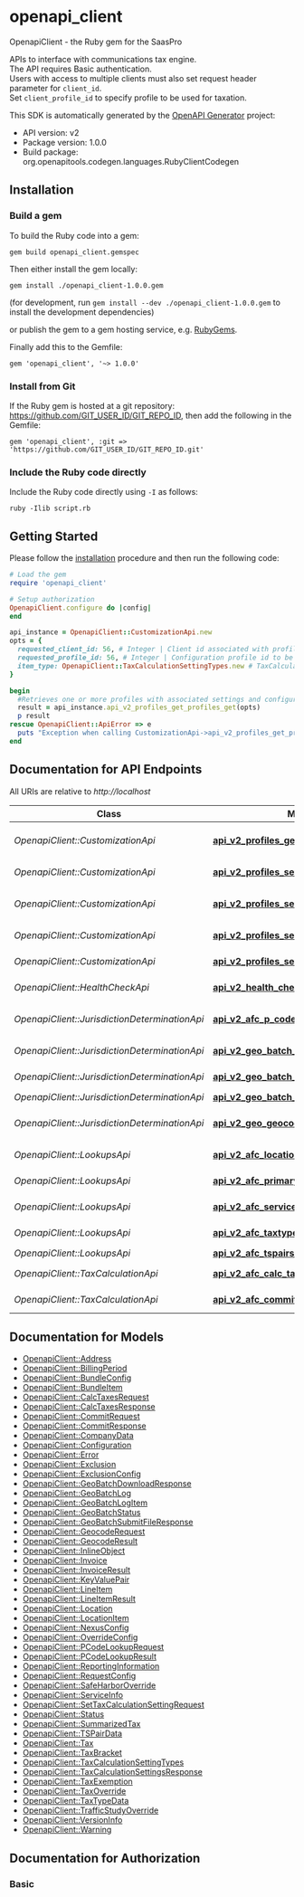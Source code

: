 # openapi_client

OpenapiClient - the Ruby gem for the SaasPro

APIs to interface with communications tax engine.<br />The API requires Basic authentication.<br />Users with access to multiple clients must also set request header parameter for <code>client_id</code>.<br />Set <code>client_profile_id</code> to specify profile to be used for taxation.

This SDK is automatically generated by the [OpenAPI Generator](https://openapi-generator.tech) project:

- API version: v2
- Package version: 1.0.0
- Build package: org.openapitools.codegen.languages.RubyClientCodegen

## Installation

### Build a gem

To build the Ruby code into a gem:

```shell
gem build openapi_client.gemspec
```

Then either install the gem locally:

```shell
gem install ./openapi_client-1.0.0.gem
```

(for development, run `gem install --dev ./openapi_client-1.0.0.gem` to install the development dependencies)

or publish the gem to a gem hosting service, e.g. [RubyGems](https://rubygems.org/).

Finally add this to the Gemfile:

    gem 'openapi_client', '~> 1.0.0'

### Install from Git

If the Ruby gem is hosted at a git repository: https://github.com/GIT_USER_ID/GIT_REPO_ID, then add the following in the Gemfile:

    gem 'openapi_client', :git => 'https://github.com/GIT_USER_ID/GIT_REPO_ID.git'

### Include the Ruby code directly

Include the Ruby code directly using `-I` as follows:

```shell
ruby -Ilib script.rb
```

## Getting Started

Please follow the [installation](#installation) procedure and then run the following code:

```ruby
# Load the gem
require 'openapi_client'

# Setup authorization
OpenapiClient.configure do |config|
end

api_instance = OpenapiClient::CustomizationApi.new
opts = {
  requested_client_id: 56, # Integer | Client id associated with profile(s) to be fetched  Null value will use client id submitting the request or default client id as applicable.
  requested_profile_id: 56, # Integer | Configuration profile id to be fetched  Use 0 to indicate all profiles  Null value will use profile id from request or 0 if not set.
  item_type: OpenapiClient::TaxCalculationSettingTypes.new # TaxCalculationSettingTypes | Item Type  Examples:    Configuration, Bundle, Exclusion, Override, All
}

begin
  #Retrieves one or more profiles with associated settings and configurable items
  result = api_instance.api_v2_profiles_get_profiles_get(opts)
  p result
rescue OpenapiClient::ApiError => e
  puts "Exception when calling CustomizationApi->api_v2_profiles_get_profiles_get: #{e}"
end

```

## Documentation for API Endpoints

All URIs are relative to *http://localhost*

Class | Method | HTTP request | Description
------------ | ------------- | ------------- | -------------
*OpenapiClient::CustomizationApi* | [**api_v2_profiles_get_profiles_get**](docs/CustomizationApi.md#api_v2_profiles_get_profiles_get) | **GET** /api/v2/profiles/GetProfiles | Retrieves one or more profiles with associated settings and configurable items
*OpenapiClient::CustomizationApi* | [**api_v2_profiles_set_bundles_post**](docs/CustomizationApi.md#api_v2_profiles_set_bundles_post) | **POST** /api/v2/profiles/SetBundles | Creates or updates bundle packages and associated profile mappings.
*OpenapiClient::CustomizationApi* | [**api_v2_profiles_set_config_post**](docs/CustomizationApi.md#api_v2_profiles_set_config_post) | **POST** /api/v2/profiles/SetConfig | Creates or updates configuration settings and associated profile mappings.
*OpenapiClient::CustomizationApi* | [**api_v2_profiles_set_exclusions_post**](docs/CustomizationApi.md#api_v2_profiles_set_exclusions_post) | **POST** /api/v2/profiles/SetExclusions | Creates or updates exclusions and associated profile mappings.
*OpenapiClient::CustomizationApi* | [**api_v2_profiles_set_overrides_post**](docs/CustomizationApi.md#api_v2_profiles_set_overrides_post) | **POST** /api/v2/profiles/SetOverrides | Creates or updates overrides and associated profile mappings.
*OpenapiClient::HealthCheckApi* | [**api_v2_health_check_get**](docs/HealthCheckApi.md#api_v2_health_check_get) | **GET** /api/v2/HealthCheck | Health check that confirms the service is operational and ready to use
*OpenapiClient::JurisdictionDeterminationApi* | [**api_v2_afc_p_code_post**](docs/JurisdictionDeterminationApi.md#api_v2_afc_p_code_post) | **POST** /api/v2/afc/PCode | Get PCode(s) associated with a location - Ctry/State/County/City/Zip/NpaNxx/Fips.
*OpenapiClient::JurisdictionDeterminationApi* | [**api_v2_geo_batch_log_process_id_get**](docs/JurisdictionDeterminationApi.md#api_v2_geo_batch_log_process_id_get) | **GET** /api/v2/geo/batch/log/{processId} | Retrieves log on Geo Batch file
*OpenapiClient::JurisdictionDeterminationApi* | [**api_v2_geo_batch_status_process_id_get**](docs/JurisdictionDeterminationApi.md#api_v2_geo_batch_status_process_id_get) | **GET** /api/v2/geo/batch/status/{processId} | Retrieves information on Geo Batch file status
*OpenapiClient::JurisdictionDeterminationApi* | [**api_v2_geo_batch_upload_post**](docs/JurisdictionDeterminationApi.md#api_v2_geo_batch_upload_post) | **POST** /api/v2/geo/batch/Upload | Uploads file to Geo Batch.
*OpenapiClient::JurisdictionDeterminationApi* | [**api_v2_geo_geocode_post**](docs/JurisdictionDeterminationApi.md#api_v2_geo_geocode_post) | **POST** /api/v2/geo/Geocode | Geocodes one or multiple street addresses and/or lat/long coordinate pairs.
*OpenapiClient::LookupsApi* | [**api_v2_afc_location_pcode_get**](docs/LookupsApi.md#api_v2_afc_location_pcode_get) | **GET** /api/v2/afc/location/{pcode} | Get location data associated with a PCode
*OpenapiClient::LookupsApi* | [**api_v2_afc_primary_p_code_get**](docs/LookupsApi.md#api_v2_afc_primary_p_code_get) | **GET** /api/v2/afc/primary/{pCode} | Get primary location data associated with a PCode
*OpenapiClient::LookupsApi* | [**api_v2_afc_serviceinfo_get**](docs/LookupsApi.md#api_v2_afc_serviceinfo_get) | **GET** /api/v2/afc/serviceinfo | Retrieves server time, service build version and engine version
*OpenapiClient::LookupsApi* | [**api_v2_afc_taxtype_tax_type_get**](docs/LookupsApi.md#api_v2_afc_taxtype_tax_type_get) | **GET** /api/v2/afc/taxtype/{taxType} | Get the tax information (description and category) for a tax type ID
*OpenapiClient::LookupsApi* | [**api_v2_afc_tspairs_get**](docs/LookupsApi.md#api_v2_afc_tspairs_get) | **GET** /api/v2/afc/tspairs | Get transaction/service pair information
*OpenapiClient::TaxCalculationApi* | [**api_v2_afc_calc_taxes_post**](docs/TaxCalculationApi.md#api_v2_afc_calc_taxes_post) | **POST** /api/v2/afc/CalcTaxes | Performs tax calculations on all invoices and line items within the request body.
*OpenapiClient::TaxCalculationApi* | [**api_v2_afc_commit_post**](docs/TaxCalculationApi.md#api_v2_afc_commit_post) | **POST** /api/v2/afc/Commit | Commits or un-commits a document code.


## Documentation for Models

 - [OpenapiClient::Address](docs/Address.md)
 - [OpenapiClient::BillingPeriod](docs/BillingPeriod.md)
 - [OpenapiClient::BundleConfig](docs/BundleConfig.md)
 - [OpenapiClient::BundleItem](docs/BundleItem.md)
 - [OpenapiClient::CalcTaxesRequest](docs/CalcTaxesRequest.md)
 - [OpenapiClient::CalcTaxesResponse](docs/CalcTaxesResponse.md)
 - [OpenapiClient::CommitRequest](docs/CommitRequest.md)
 - [OpenapiClient::CommitResponse](docs/CommitResponse.md)
 - [OpenapiClient::CompanyData](docs/CompanyData.md)
 - [OpenapiClient::Configuration](docs/Configuration.md)
 - [OpenapiClient::Error](docs/Error.md)
 - [OpenapiClient::Exclusion](docs/Exclusion.md)
 - [OpenapiClient::ExclusionConfig](docs/ExclusionConfig.md)
 - [OpenapiClient::GeoBatchDownloadResponse](docs/GeoBatchDownloadResponse.md)
 - [OpenapiClient::GeoBatchLog](docs/GeoBatchLog.md)
 - [OpenapiClient::GeoBatchLogItem](docs/GeoBatchLogItem.md)
 - [OpenapiClient::GeoBatchStatus](docs/GeoBatchStatus.md)
 - [OpenapiClient::GeoBatchSubmitFileResponse](docs/GeoBatchSubmitFileResponse.md)
 - [OpenapiClient::GeocodeRequest](docs/GeocodeRequest.md)
 - [OpenapiClient::GeocodeResult](docs/GeocodeResult.md)
 - [OpenapiClient::InlineObject](docs/InlineObject.md)
 - [OpenapiClient::Invoice](docs/Invoice.md)
 - [OpenapiClient::InvoiceResult](docs/InvoiceResult.md)
 - [OpenapiClient::KeyValuePair](docs/KeyValuePair.md)
 - [OpenapiClient::LineItem](docs/LineItem.md)
 - [OpenapiClient::LineItemResult](docs/LineItemResult.md)
 - [OpenapiClient::Location](docs/Location.md)
 - [OpenapiClient::LocationItem](docs/LocationItem.md)
 - [OpenapiClient::NexusConfig](docs/NexusConfig.md)
 - [OpenapiClient::OverrideConfig](docs/OverrideConfig.md)
 - [OpenapiClient::PCodeLookupRequest](docs/PCodeLookupRequest.md)
 - [OpenapiClient::PCodeLookupResult](docs/PCodeLookupResult.md)
 - [OpenapiClient::ReportingInformation](docs/ReportingInformation.md)
 - [OpenapiClient::RequestConfig](docs/RequestConfig.md)
 - [OpenapiClient::SafeHarborOverride](docs/SafeHarborOverride.md)
 - [OpenapiClient::ServiceInfo](docs/ServiceInfo.md)
 - [OpenapiClient::SetTaxCalculationSettingRequest](docs/SetTaxCalculationSettingRequest.md)
 - [OpenapiClient::Status](docs/Status.md)
 - [OpenapiClient::SummarizedTax](docs/SummarizedTax.md)
 - [OpenapiClient::TSPairData](docs/TSPairData.md)
 - [OpenapiClient::Tax](docs/Tax.md)
 - [OpenapiClient::TaxBracket](docs/TaxBracket.md)
 - [OpenapiClient::TaxCalculationSettingTypes](docs/TaxCalculationSettingTypes.md)
 - [OpenapiClient::TaxCalculationSettingsResponse](docs/TaxCalculationSettingsResponse.md)
 - [OpenapiClient::TaxExemption](docs/TaxExemption.md)
 - [OpenapiClient::TaxOverride](docs/TaxOverride.md)
 - [OpenapiClient::TaxTypeData](docs/TaxTypeData.md)
 - [OpenapiClient::TrafficStudyOverride](docs/TrafficStudyOverride.md)
 - [OpenapiClient::VersionInfo](docs/VersionInfo.md)
 - [OpenapiClient::Warning](docs/Warning.md)


## Documentation for Authorization


### Basic


